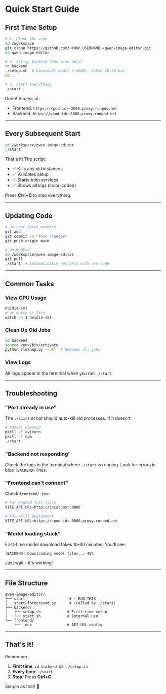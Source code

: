 # Quick Start Guide

## First Time Setup

```bash
# 1. Clone the repo
cd /workspace
git clone https://github.com/<YOUR_USERNAME>/qwen-image-editor.git
cd qwen-image-editor

# 2. Set up backend (one time only)
cd backend
./setup.sh  # Downloads model (~40GB), takes 10-30 min
cd ..

# 3. Start everything
./start
```

Done! Access at:
- Frontend: `https://<pod-id>-3000.proxy.runpod.net`
- Backend: `https://<pod-id>-8000.proxy.runpod.net`

---

## Every Subsequent Start

```bash
cd /workspace/qwen-image-editor
./start
```

That's it! The script:
- ✅ Kills any old instances
- ✅ Validates setup
- ✅ Starts both services
- ✅ Shows all logs (color-coded)

Press **Ctrl+C** to stop everything.

---

## Updating Code

```bash
# On your local machine
git add .
git commit -m "Your changes"
git push origin main

# On RunPod
cd /workspace/qwen-image-editor
git pull
./start  # Automatically restarts with new code
```

---

## Common Tasks

### View GPU Usage
```bash
nvidia-smi
# or watch it live
watch -n 1 nvidia-smi
```

### Clean Up Old Jobs
```bash
cd backend
source venv/bin/activate
python cleanup.py --all  # Removes all jobs
```

### View Logs
All logs appear in the terminal when you run `./start`

---

## Troubleshooting

### "Port already in use"
The `./start` script should auto-kill old processes. If it doesn't:
```bash
# Manual cleanup
pkill -f uvicorn
pkill -f npm
./start
```

### "Backend not responding"
Check the logs in the terminal where `./start` is running. Look for errors in blue `[BACKEND]` lines.

### "Frontend can't connect"
Check `frontend/.env`:
```bash
# For RunPod full-stack
VITE_API_URL=http://localhost:8000

# For split deployment
VITE_API_URL=https://<pod-id>-8000.proxy.runpod.net
```

### "Model loading stuck"
First-time model download takes 10-30 minutes. You'll see:
```
[BACKEND] Downloading model files... 45%
```

Just wait - it's working!

---

## File Structure

```
qwen-image-editor/
├── start                    # ← RUN THIS
├── start-foreground.py      # (called by ./start)
├── backend/
│   ├── setup.sh            # First-time setup
│   └── start.sh            # Internal use
└── frontend/
    └── .env                # API URL config
```

---

## That's It!

Remember:
1. **First time**: `cd backend && ./setup.sh`
2. **Every time**: `./start`
3. **Stop**: Press **Ctrl+C**

Simple as that! 🚀
